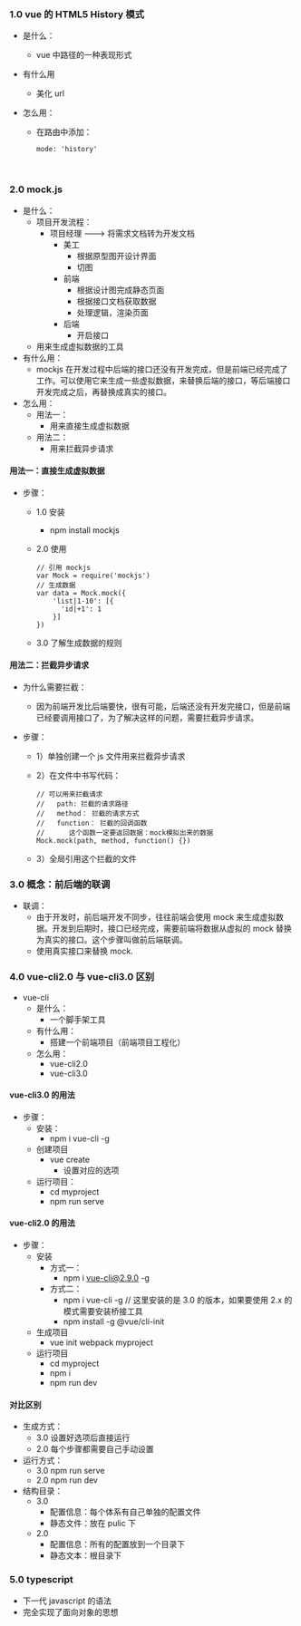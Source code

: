 ### 1.0 vue 的 HTML5 History 模式

+ 是什么：

  + vue 中路径的一种表现形式

+ 有什么用

  + 美化 url

+ 怎么用：

  + 在路由中添加：

    ```
    mode: 'history'
    ```

    ​

### 2.0 mock.js

+ 是什么：
  + 项目开发流程：
    + 项目经理 ---> 将需求文档转为开发文档
      + 美工
        + 根据原型图开设计界面
        + 切图
      + 前端
        + 根据设计图完成静态页面
        + 根据接口文档获取数据
        + 处理逻辑，渲染页面
      + 后端
        + 开启接口
  + 用来生成虚拟数据的工具
+ 有什么用：
  + mockjs 在开发过程中后端的接口还没有开发完成，但是前端已经完成了工作。可以使用它来生成一些虚拟数据，来替换后端的接口，等后端接口开发完成之后，再替换成真实的接口。
+ 怎么用：
  + 用法一：
    + 用来直接生成虚拟数据
  + 用法二：
    + 用来拦截异步请求

#### 用法一：直接生成虚拟数据

+ 步骤：

  + 1.0 安装

    + npm install mockjs

  + 2.0 使用

    ```
    // 引用 mockjs
    var Mock = require('mockjs')
    // 生成数据
    var data = Mock.mock({
    	'list|1-10': [{
          'id|+1': 1
    	}]
    })
    ```

  + 3.0 了解生成数据的规则

#### 用法二：拦截异步请求

+ 为什么需要拦截：
  + 因为前端开发比后端要快，很有可能，后端还没有开发完接口，但是前端已经要调用接口了，为了解决这样的问题，需要拦截异步请求。


+ 步骤：

  + 1）单独创建一个 js 文件用来拦截异步请求

  + 2）在文件中书写代码：

    ```
    // 可以用来拦截请求
    //	 path: 拦截的请求路径
    //   method： 拦截的请求方式
    //   function： 拦截的回调函数
    //		这个函数一定要返回数据：mock模拟出来的数据
    Mock.mock(path, method, function() {})
    ```

  + 3）全局引用这个拦截的文件

### 3.0 概念：前后端的联调

+ 联调：
  + 由于开发时，前后端开发不同步，往往前端会使用 mock 来生成虚拟数据。开发到后期时，接口已经完成，需要前端将数据从虚拟的 mock 替换为真实的接口。这个步骤叫做前后端联调。
  + 使用真实接口来替换 mock.

### 4.0 vue-cli2.0 与 vue-cli3.0 区别

+ vue-cli 
  + 是什么：
    + 一个脚手架工具
  + 有什么用：
    + 搭建一个前端项目（前端项目工程化）
  + 怎么用：
    + vue-cli2.0
    + vue-cli3.0

#### vue-cli3.0 的用法

+ 步骤：
  + 安装：
    + npm i vue-cli -g 
  + 创建项目
    + vue create
      + 设置对应的选项
  + 运行项目：
    + cd myproject
    + npm run serve

#### vue-cli2.0 的用法

+ 步骤：
  + 安装
    + 方式一：
      + npm i vue-cli@2.9.0 -g
    + 方式二：
      + npm i vue-cli -g   // 这里安装的是 3.0 的版本，如果要使用 2.x 的模式需要安装桥接工具
      + npm install -g @vue/cli-init
  + 生成项目
    + vue init webpack myproject
  + 运行项目
    + cd myproject
    + npm i 
    + npm run dev

#### 对比区别

+ 生成方式：
  + 3.0 设置好选项后直接运行
  + 2.0 每个步骤都需要自己手动设置
+ 运行方式：
  + 3.0 npm run serve
  + 2.0 npm run dev
+ 结构目录：
  + 3.0
    + 配置信息：每个体系有自己单独的配置文件
    + 静态文件：放在 pulic 下
  + 2.0 
    + 配置信息：所有的配置放到一个目录下
    + 静态文本：根目录下

### 5.0 typescript

+ 下一代 javascript 的语法
+ 完全实现了面向对象的思想







